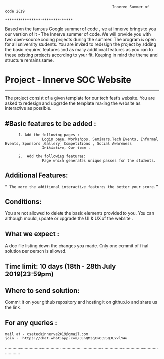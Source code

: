                                                      
													 Innerve Summer of code 2019
													*******************************
													
Based on the famous Google summer of code , we at Innerve  brings to you our version of it - The Innerve summer of code. We will 
provide you with two open-source coding projects during the summer. The program is open for all university students.
You are invited to redesign the project by adding the basic required features and as many additional features as you can to these
existing projects according to your fit. Keeping in mind the theme and structure remains same. 

# Project  - Innerve SOC Website
--------------------------------
The project consist of a given template for our tech fest’s website. You are asked to redesign and upgrade the template making the
website as interactive as possible.

#Basic features to be added :
----------------------------
          1. Add the following pages : 
		             Login page, Workshops, Seminars,Tech Events, Informal Events, Sponsors ,Gallery, Competitions , Social Awareness 
					 Initiative, Our team .

          2.  Add the following features:
		             Page which generates unique passes for the students.

Additional Features:
--------------------
	“ The more the additional interactive features the better your score.”
 
Conditions:
-----------
You are not allowed to delete the basic elements provided to you.
You can although mould, update or upgrade the UI & UX of the website .

What we expect :
----------------
A doc file listing down the changes you made.
Only one commit of final solution per person is allowed.

Time limit: 10 days (18th - 28th July 2019(23:59pm)
-----------

Where to send solution:
-----------------------
Commit it on your github repository and hosting it on github.io and share us the link.

For any queries : 
------------------
    mail at - csetechinnerve2019@gmail.com    
    join -  https://chat.whatsapp.com/J5nQMzqCv8E5SQJLYvlY4u	

........................................................................................................................................
